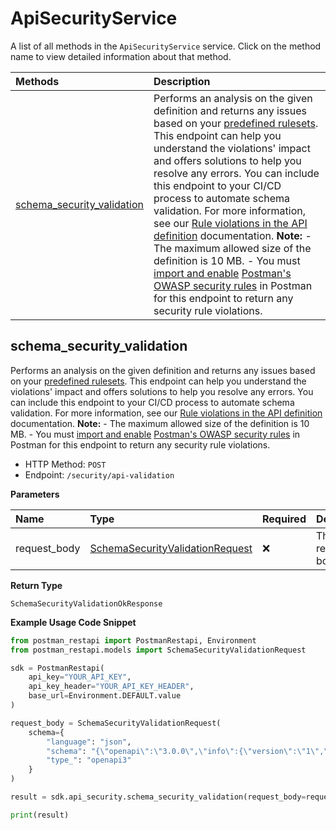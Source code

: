 # ApiSecurityService

A list of all methods in the `ApiSecurityService` service. Click on the method name to view detailed information about that method.

| Methods                                                   | Description                                                                                                                                                                                                                                                                                                                                                                                                                                                                                                                                                                                                                                                                                                                                                                                                                                                                                                                                                                       |
| :-------------------------------------------------------- | :-------------------------------------------------------------------------------------------------------------------------------------------------------------------------------------------------------------------------------------------------------------------------------------------------------------------------------------------------------------------------------------------------------------------------------------------------------------------------------------------------------------------------------------------------------------------------------------------------------------------------------------------------------------------------------------------------------------------------------------------------------------------------------------------------------------------------------------------------------------------------------------------------------------------------------------------------------------------------------- |
| [schema_security_validation](#schema_security_validation) | Performs an analysis on the given definition and returns any issues based on your [predefined rulesets](https://learning.postman.com/docs/api-governance/configurable-rules/configurable-rules-overview/). This endpoint can help you understand the violations' impact and offers solutions to help you resolve any errors. You can include this endpoint to your CI/CD process to automate schema validation. For more information, see our [Rule violations in the API definition](https://learning.postman.com/docs/api-governance/api-definition/api-definition-warnings/) documentation. **Note:** - The maximum allowed size of the definition is 10 MB. - You must [import and enable](https://learning.postman.com/docs/api-governance/configurable-rules/configuring-api-security-rules/) [Postman's OWASP security rules](https://postman.postman.co/api-governance/libraries/postman_owasp/view) in Postman for this endpoint to return any security rule violations. |

## schema_security_validation

Performs an analysis on the given definition and returns any issues based on your [predefined rulesets](https://learning.postman.com/docs/api-governance/configurable-rules/configurable-rules-overview/). This endpoint can help you understand the violations' impact and offers solutions to help you resolve any errors. You can include this endpoint to your CI/CD process to automate schema validation. For more information, see our [Rule violations in the API definition](https://learning.postman.com/docs/api-governance/api-definition/api-definition-warnings/) documentation. **Note:** - The maximum allowed size of the definition is 10 MB. - You must [import and enable](https://learning.postman.com/docs/api-governance/configurable-rules/configuring-api-security-rules/) [Postman's OWASP security rules](https://postman.postman.co/api-governance/libraries/postman_owasp/view) in Postman for this endpoint to return any security rule violations.

- HTTP Method: `POST`
- Endpoint: `/security/api-validation`

**Parameters**

| Name         | Type                                                                            | Required | Description       |
| :----------- | :------------------------------------------------------------------------------ | :------- | :---------------- |
| request_body | [SchemaSecurityValidationRequest](../models/SchemaSecurityValidationRequest.md) | ❌       | The request body. |

**Return Type**

`SchemaSecurityValidationOkResponse`

**Example Usage Code Snippet**

```python
from postman_restapi import PostmanRestapi, Environment
from postman_restapi.models import SchemaSecurityValidationRequest

sdk = PostmanRestapi(
    api_key="YOUR_API_KEY",
    api_key_header="YOUR_API_KEY_HEADER",
    base_url=Environment.DEFAULT.value
)

request_body = SchemaSecurityValidationRequest(
    schema={
        "language": "json",
        "schema": "{\"openapi\":\"3.0.0\",\"info\":{\"version\":\"1\",\"title\":\"temp\",\"license\":{\"name\":\"MIT\"}},\"servers\":[{\"url\":\"https://petstore.swagger.io/v1\"}],\"paths\":{\"/user\":{\"get\":{\"summary\":\"Details about a user\",\"operationId\":\"listUser\",\"tags\":[\"user\"],\"parameters\":[{\"name\":\"id\",\"in\":\"query\",\"description\":\"ID of the user\",\"required\":true,\"schema\":{\"type\":\"integer\",\"format\":\"int32\"}}],\"responses\":{\"200\":{\"description\":\"Details about a user\",\"headers\":{\"x-next\":{\"description\":\"A link to the next page of responses\",\"schema\":{\"type\":\"string\"}}},\"content\":{\"application/json\":{\"schema\":{$ref:\"#/components/schemas/User\"}}}},\"default\":{\"description\":\"unexpected error\",\"content\":{\"application/json\":{\"schema\":{$ref:\"#/components/schemas/Error\"}}}}}}}},\"components\":{\"schemas\":{\"User\":{\"type\":\"object\",\"required\":[\"id\",\"name\"],\"properties\":{\"id\":{\"type\":\"integer\",\"format\":\"int64\"},\"name\":{\"type\":\"string\"},\"tag\":{\"type\":\"string\"}}},\"Error\":{\"type\":\"object\",\"required\":[\"code\",\"message\"],\"properties\":{\"code\":{\"type\":\"integer\",\"format\":\"int32\"},\"message\":{\"type\":\"string\"}}}},\"securitySchemes\":{\"BasicAuth\":{\"type\":\"http\",\"scheme\":\"basic\"}}},\"security\":[{\"BasicAuth\":[]}]}",
        "type_": "openapi3"
    }
)

result = sdk.api_security.schema_security_validation(request_body=request_body)

print(result)
```

<!-- This file was generated by liblab | https://liblab.com/ -->
